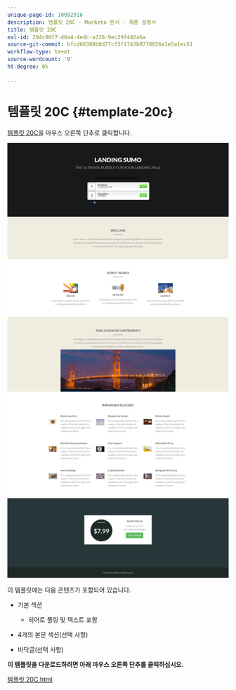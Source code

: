 ```yaml
---
unique-page-id: 10092916
description: 템플릿 20C - Marketo 문서 - 제품 설명서
title: 템플릿 20C
exl-id: 204c00f7-d0a4-4edc-a738-9ec29f442a6a
source-git-commit: bfcd66388b0d77cf3f1743b0778026a1e5a1ec61
workflow-type: tm+mt
source-wordcount: '0'
ht-degree: 0%

---
```


# 템플릿 20C {#template-20c}

[템플릿 20C](https://experienceleague.adobe.com/landing/marketo/lp-templates/template-20c.html)을 마우스 오른쪽 단추로 클릭합니다.

![](assets/template-20c.png)

이 템플릿에는 다음 콘텐츠가 포함되어 있습니다.

* 기본 섹션

   * 히어로 폴링 및 텍스트 포함

* 4개의 본문 섹션(선택 사항)
* 바닥글(선택 사항)

**이 템플릿을 다운로드하려면 아래 마우스 오른쪽 단추를 클릭하십시오.**

[템플릿 20C.html](https://experienceleague.adobe.com/landing/marketo/lp-templates/template-20c.html)
